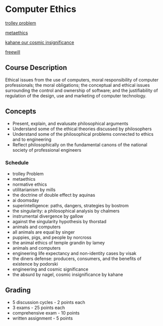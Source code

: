 # Computer Ethics

[trolley problem](./notes/01-trolley.md)

[metaethics](./notes/02-metaethics.md)

[kahane our cosmic insignificance](./notes/05-kahane.md)

[freewill](./notes/06-freewill.md)

##  Course Description

Ethical issues from the use of computers, moral responsibility of computer professionals; the moral obligations; the conceptual and ethical issues surrounding the control and ownership of software; and the justifiability of regulation of the design, use and marketing of computer technology.

##  Concepts

-  Present, explain, and evalusate philosophical arguments
-  Understand some of the ethical theories discussed by philosophers
-  Understand some of the philosophical problems connected to ethics and to engineering
-  Reflect philosophically on the fundamental canons of the national society of professional engineers

###  Schedule

-  trolley Problem
-  metaethics
-  normative ethics
-  utilitarianism by mills
-  the doctrine of double effect by aquinas
-  ai doomsday
-  superintelligence: paths, dangers, strategies by bostrom
-  the singularity: a philosophical analysis by chalmers
-  instrumental divergence by gallow
-  against the singularity hypothesis by thorstad
-  animals and computers
-  all animals are equal by singer
-  puppies, pigs, and people by norcross
-  the animal ethics of temple grandin by lamey
-  animals and computers
-  engineering life expectancy and non-identity cases by visak
-  the diners defense:  producers, consumers, and the benefits of existence by podorski
-  engineering and cosmic significance
-  the absurd by nagel, cosmic insignificance by kahane

##  Grading

-  5 discussion cycles - 2 points each
-  3 exams - 25 points each
-  comprehensive exam - 10 points
-  written assignment - 5 points
